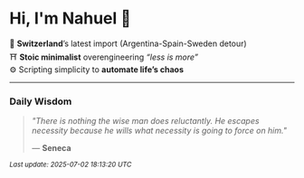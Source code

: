 # Hi, I'm Nahuel :tiger:

📍 **Switzerland**’s latest import (Argentina-Spain-Sweden detour)  
⛩️ **Stoic minimalist** overengineering *“less is more”*  
⚙️ Scripting simplicity to **automate life’s chaos**

---

### Daily Wisdom
> _"There is nothing the wise man does reluctantly. He escapes necessity because he wills what necessity is going to force on him."_  
>
> — **Seneca**

<sub>*Last update: 2025-07-02 18:13:20 UTC*</sub>

